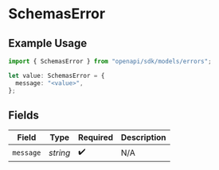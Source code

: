 # SchemasError

## Example Usage

```typescript
import { SchemasError } from "openapi/sdk/models/errors";

let value: SchemasError = {
  message: "<value>",
};
```

## Fields

| Field              | Type               | Required           | Description        |
| ------------------ | ------------------ | ------------------ | ------------------ |
| `message`          | *string*           | :heavy_check_mark: | N/A                |
